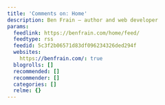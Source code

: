 ```yaml
---
title: 'Comments on: Home'
description: Ben Frain – author and web developer
params:
  feedlink: https://benfrain.com/home/feed/
  feedtype: rss
  feedid: 5c3f2b06571d83df096234326ded294f
  websites:
    https://benfrain.com/: true
  blogrolls: []
  recommended: []
  recommender: []
  categories: []
  relme: {}
---
```

